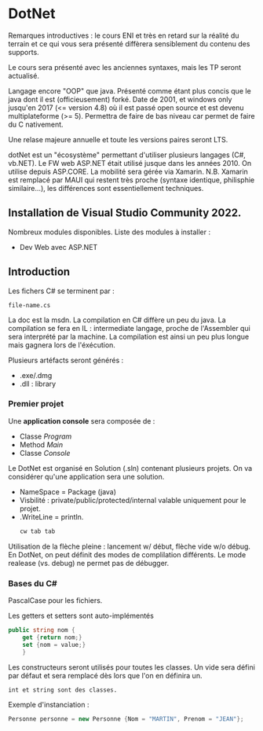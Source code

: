 # DotNet

Remarques introductives : le cours ENI et très en retard sur la réalité du terrain et ce qui vous sera présenté diffèrera sensiblement du contenu des supports.

Le cours sera présenté avec les anciennes syntaxes, mais les TP seront actualisé.

Langage encore "OOP" que java. Présenté comme étant plus concis que le java dont il est (officieusement) forké. Date de 2001, et windows only jusqu'en 2017 (<= version 4.8) où il est passé open source et est devenu multiplateforme (>= 5).
Permettra de faire de bas niveau car permet de faire du C nativement.

Une relase majeure annuelle et toute les versions paires seront LTS.

dotNet est un "écosystème" permettant d'utiliser plusieurs langages (C#, vb.NET). Le FW web ASP.NET était utilisé jusque dans les années 2010. On utilise depuis ASP.CORE. La mobilité sera gérée via Xamarin. N.B. Xamarin est remplacé par MAUI qui restent très proche (syntaxe identique, philisphie similaire...), les différences sont essentiellement techniques.

## Installation de Visual Studio Community 2022.

Nombreux modules disponibles. Liste des modules à installer :
- Dev Web avec ASP.NET

## Introduction
Les fichers C# se terminent par :
```
file-name.cs
```
La doc est la msdn.
La compilation en C# diffère un peu du java. La compilation se fera en IL : intermediate langage, proche de l'Assembler qui sera interprété par la machine. La compilation est ainsi un peu plus longue mais gagnera lors de l'éxécution.

Plusieurs artéfacts seront générés : 
- .exe/.dmg
- .dll : library

### Premier projet
Une **application console** sera composée de :
- Classe *Program*
- Method *Main*
- Classe *Console*

Le DotNet est organisé en Solution (.sln) contenant plusieurs projets. On va considérer qu'une application sera une solution.
- NameSpace = Package (java)
- Visbilité : private/public/protected/internal valable uniquement pour le projet.
- .WriteLine = println.
    ``` csharp
    cw tab tab
    ```

Utilisation de la flèche pleine : lancement w/ début, flèche vide w/o débug.
En DotNet, on peut définit des modes de complilation différents. Le mode realease (vs. debug) ne permet pas de débugger.

### Bases du C#
PascalCase pour les fichiers.

Les getters et setters sont auto-implémentés
``` csharp
public string nom {
    get {return nom;} 
    set {nom = value;} 
    }
```
Les constructeurs seront utilisés pour toutes les classes. Un vide sera défini par défaut et sera remplacé dès lors que l'on en définira un.

```
int et string sont des classes.
```
Exemple d'instanciation :
``` csharp
Personne personne = new Personne {Nom = "MARTIN", Prenom = "JEAN"};
```

